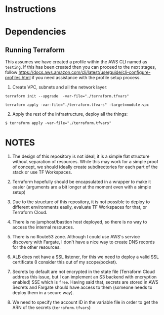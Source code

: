 # Instructions

# Dependencies

## Running Terraform

This assumes we have created a profile within the AWS CLI named as `testing`. If this has been created then you
can proceed to the next stages, follow https://docs.aws.amazon.com/cli/latest/userguide/cli-configure-profiles.html if you need assistance with the profile setup process.

1. Create VPC, subnets and all the network layer:

```
terraform init --upgrade  -var-file="./terraform.tfvars"

terraform apply -var-file="./terraform.tfvars" -target=module.vpc
```

2.  Apply the rest of the infrastructure, deploy all the things:

```
$ terraform apply -var-file="./terraform.tfvars"
```


# NOTES

1. The design of this repository is not ideal, it is a simple flat structure without separation of resources. While this may work for a simple proof of concept, we should ideally create subdirectories for each part of the stack or use TF Workspaces.

2. Terraform hopefully should be encapsulated in a wrapper to make it easier (arguments are a bit longer at the moment even with a simple setup)

3. Due to the structure of this repository, it is not possible to deploy to different environments easily, evaluate TF Workspaces for that, or Terraform Cloud. 

4. There is no jumphost/bastion host deployed, so there is no way to access the internal resources. 

5. There is no Route53 zone. Although I could use AWS's service discovery with Fargate, I don't have a nice way to create DNS records for the other resources. 

6. ALB does not have a SSL listener, for this we need to deploy a valid SSL certificate (I consider this out of my scope/pocket).

7. Secrets by default are not encrypted in the state file (Terraform Cloud address this issue, but I can implement an S3 backend with encryption enabled) SSE which is `free`. Having said that, secrets are stored in AWS Secrets and Fargate should have access to them (someone needs to deploy them in a secure way).

8. We need to specify the account ID in the variable file in order to get the ARN of the secrets (`terraform.tfvars`)
